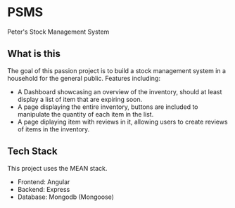 # PSMS
Peter's Stock Management System

## What is this
The goal of this passion project is to build a stock management system in a household for the general public.
Features including:
- A Dashboard showcasing an overview of the inventory, should at least display a list of item that are expiring soon.
- A page displaying the entire inventory, buttons are included to manipulate the quantity of each item in the list.
- A page diplaying item with reviews in it, allowing users to create reviews of items in the inventory.

## Tech Stack
This project uses the MEAN stack.
- Frontend: Angular
- Backend: Express
- Database: Mongodb (Mongoose)
